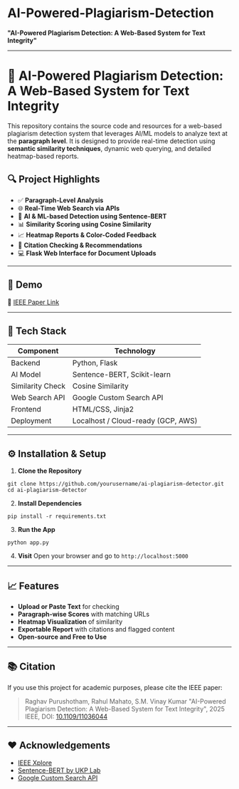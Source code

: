 # AI-Powered-Plagiarism-Detection

**"AI-Powered Plagiarism Detection: A Web-Based System for Text Integrity"**

---


# 🧠 AI-Powered Plagiarism Detection: A Web-Based System for Text Integrity

This repository contains the source code and resources for a web-based plagiarism detection system that leverages AI/ML models to analyze text at the **paragraph level**. It is designed to provide real-time detection using **semantic similarity techniques**, dynamic web querying, and detailed heatmap-based reports.

## 🔍 Project Highlights

- ✅ **Paragraph-Level Analysis**
- 🌐 **Real-Time Web Search via APIs**
- 🤖 **AI & ML-based Detection using Sentence-BERT**
- 📊 **Similarity Scoring using Cosine Similarity**
- 📈 **Heatmap Reports & Color-Coded Feedback**
- 📝 **Citation Checking & Recommendations**
- 💻 **Flask Web Interface for Document Uploads**

---

## 🚀 Demo

🔗 [IEEE Paper Link](https://ieeexplore.ieee.org/document/11036044)

---

## 🧰 Tech Stack

| Component         | Technology            |
|------------------|------------------------|
| Backend           | Python, Flask          |
| AI Model          | Sentence-BERT, Scikit-learn |
| Similarity Check  | Cosine Similarity      |
| Web Search API    | Google Custom Search API |
| Frontend          | HTML/CSS, Jinja2       |
| Deployment        | Localhost / Cloud-ready (GCP, AWS) |

---

## ⚙️ Installation & Setup

1. **Clone the Repository**
```
git clone https://github.com/yourusername/ai-plagiarism-detector.git
cd ai-plagiarism-detector
```

2. **Install Dependencies**

```
pip install -r requirements.txt
```

3. **Run the App**

```
python app.py
```

4. **Visit**
   Open your browser and go to `http://localhost:5000`

---

## 📈 Features

* **Upload or Paste Text** for checking
* **Paragraph-wise Scores** with matching URLs
* **Heatmap Visualization** of similarity
* **Exportable Report** with citations and flagged content
* **Open-source and Free to Use**

---

## 📚 Citation

If you use this project for academic purposes, please cite the IEEE paper:

> Raghav Purushotham, Rahul Mahato, S.M. Vinay Kumar
> "AI-Powered Plagiarism Detection: A Web-Based System for Text Integrity",
> 2025 IEEE, DOI: [10.1109/11036044](https://ieeexplore.ieee.org/document/11036044)


---

## ❤️ Acknowledgements

* [IEEE Xplore](https://ieeexplore.ieee.org/)
* [Sentence-BERT by UKP Lab](https://www.sbert.net/)
* [Google Custom Search API](https://programmablesearchengine.google.com/)


